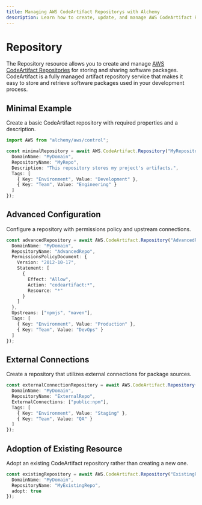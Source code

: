 ```yaml
---
title: Managing AWS CodeArtifact Repositorys with Alchemy
description: Learn how to create, update, and manage AWS CodeArtifact Repositorys using Alchemy Cloud Control.
---
```


# Repository

The Repository resource allows you to create and manage [AWS CodeArtifact Repositories](https://docs.aws.amazon.com/codeartifact/latest/userguide/) for storing and sharing software packages. CodeArtifact is a fully managed artifact repository service that makes it easy to store and retrieve software packages used in your development process.

## Minimal Example

Create a basic CodeArtifact repository with required properties and a description.

```ts
import AWS from "alchemy/aws/control";

const minimalRepository = await AWS.CodeArtifact.Repository("MyRepository", {
  DomainName: "MyDomain",
  RepositoryName: "MyRepo",
  Description: "This repository stores my project's artifacts.",
  Tags: [
    { Key: "Environment", Value: "Development" },
    { Key: "Team", Value: "Engineering" }
  ]
});
```

## Advanced Configuration

Configure a repository with permissions policy and upstream connections.

```ts
const advancedRepository = await AWS.CodeArtifact.Repository("AdvancedRepository", {
  DomainName: "MyDomain",
  RepositoryName: "AdvancedRepo",
  PermissionsPolicyDocument: {
    Version: "2012-10-17",
    Statement: [
      {
        Effect: "Allow",
        Action: "codeartifact:*",
        Resource: "*"
      }
    ]
  },
  Upstreams: ["npmjs", "maven"],
  Tags: [
    { Key: "Environment", Value: "Production" },
    { Key: "Team", Value: "DevOps" }
  ]
});
```

## External Connections

Create a repository that utilizes external connections for package sources.

```ts
const externalConnectionRepository = await AWS.CodeArtifact.Repository("ExternalConnectionRepo", {
  DomainName: "MyDomain",
  RepositoryName: "ExternalRepo",
  ExternalConnections: ["public:npm"],
  Tags: [
    { Key: "Environment", Value: "Staging" },
    { Key: "Team", Value: "QA" }
  ]
});
```

## Adoption of Existing Resource

Adopt an existing CodeArtifact repository rather than creating a new one.

```ts
const existingRepository = await AWS.CodeArtifact.Repository("ExistingRepository", {
  DomainName: "MyDomain",
  RepositoryName: "MyExistingRepo",
  adopt: true
});
```